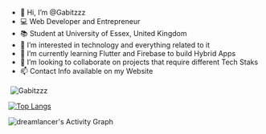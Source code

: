 - 👋 Hi, I’m @Gabitzzz
- 💻 Web Developer and Entrepreneur
- 📚 Student at University of Essex, United Kingdom
- 👀 I’m interested in technology and everything related to it
- 🌱 I’m currently learning Flutter and Firebase to build Hybrid Apps
- 💞️ I’m looking to collaborate on projects that require different Tech Staks
- 📫 Contact Info available on my Website

<p>&nbsp;<img align="center" src="https://github-readme-stats.vercel.app/api?username=Gabitzzz&show_icons=true&locale=en" alt="Gabitzzz" /></p>

[![Top Langs](https://github-readme-stats.vercel.app/api/top-langs/?username=Gabitzzz)](https://github.com/Gabitzzz/Gabitzzz.git)


   <img alt="dreamlancer's Activity Graph" src="https://activity-graph.herokuapp.com/graph?username=Gabitzzz&bg_color=000000&color=a7e729&line=e729c7&point=FFFFFF&hide_border=true" />

<!---
Gabitzzz/Gabitzzz is a ✨ special ✨ repository because its `README.md` (this file) appears on your GitHub profile.
You can click the Preview link to take a look at your changes.
--->
